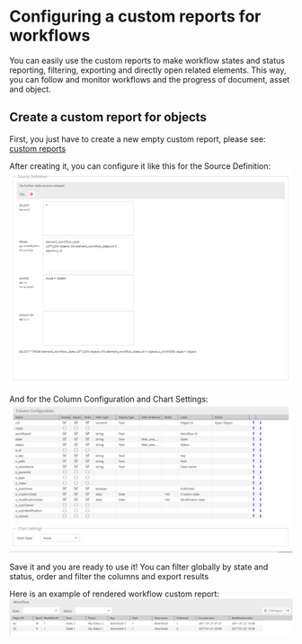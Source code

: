 # Configuring a custom reports for workflows

You can easily use the custom reports to make workflow states and status reporting, filtering, exporting and directly open related elements.
This way, you can follow and monitor workflows and the progress of document, asset and object.

## Create a custom report for objects

First, you just have to create a new empty custom report, please see:
[custom reports](../../08_Tools_and_Features/Custom_Reports.html)

After creating it, you can configure it like this for the Source Definition:
![Source Definition](../img/workflow-report-source-definition.png)

And for the Column Configuration and Chart Settings:
![Source Definition](../img/workflow-report-column-chart.png)

Save it and you are ready to use it!
You can filter globally by state and status, order and filter the columns and export results

Here is an example of rendered workflow custom report:
![Rendered workflow custom report](../img/workflow-report-result.png)
